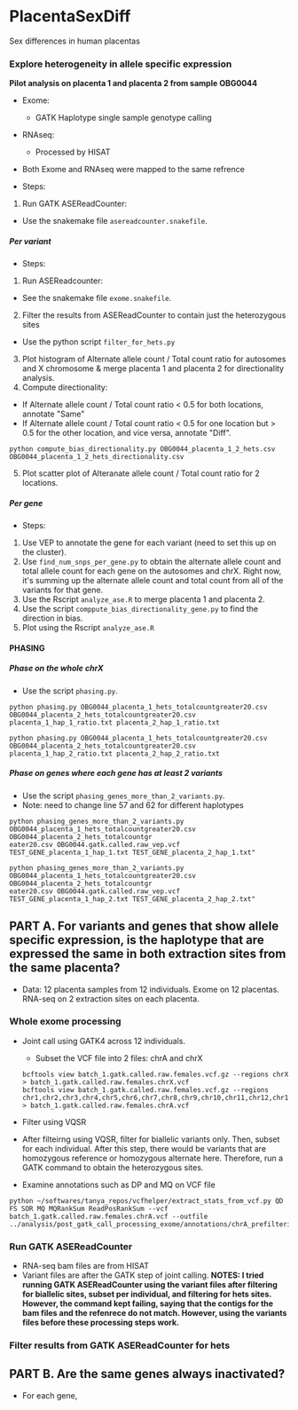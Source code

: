 # PlacentaSexDiff
Sex differences in human placentas

### Explore heterogeneity in allele specific expression

**Pilot analysis on placenta 1 and placenta 2 from sample OBG0044**

* Exome:
  - GATK Haplotype single sample genotype calling
* RNAseq:
  - Processed by HISAT
  
* Both Exome and RNAseq were mapped to the same refrence 

* Steps:
1. Run GATK ASEReadCounter:
* Use the snakemake file `asereadcounter.snakefile`.

##### Per variant
* Steps:
1. Run ASEReadcounter:
  - See the snakemake file `exome.snakefile`.
2. Filter the results from ASEReadCounter to contain just the heterozygous sites
  - Use the python script `filter_for_hets.py`
3. Plot histogram of Alternate allele count / Total count ratio for autosomes and X chromosome & merge placenta 1 and placenta 2 for directionality analysis.
4. Compute directionality:
  - If Alternate allele count / Total count ratio < 0.5 for both locations, annotate "Same"
  - If Alternate allele count / Total count ratio < 0.5 for one location but > 0.5 for the other location, and vice versa, annotate "Diff".
  
  ```
  python compute_bias_directionality.py OBG0044_placenta_1_2_hets.csv OBG0044_placenta_1_2_hets_directionality.csv
  ```
5. Plot scatter plot of Alteranate allele count / Total count ratio for 2 locations.

##### Per gene
* Steps:
1. Use VEP to annotate the gene for each variant (need to set this up on the cluster).
2. Use `find_num_snps_per_gene.py` to obtain the alternate allele count and total allele count for each gene on the autosomes and chrX. Right now, it's summing up the alternate allele count and total count from all of the variants for that gene. 
3. Use the Rscript `analyze_ase.R` to merge placenta 1 and placenta 2. 
4. Use the script `comppute_bias_directionality_gene.py` to find the direction in bias. 
5. Plot using the Rscript `analyze_ase.R`

#### PHASING
##### Phase on the whole chrX
* Use the script `phasing.py`. 

```
python phasing.py OBG0044_placenta_1_hets_totalcountgreater20.csv OBG0044_placenta_2_hets_totalcountgreater20.csv placenta_1_hap_1_ratio.txt placenta_2_hap_1_ratio.txt

python phasing.py OBG0044_placenta_1_hets_totalcountgreater20.csv OBG0044_placenta_2_hets_totalcountgreater20.csv placenta_1_hap_2_ratio.txt placenta_2_hap_2_ratio.txt
```

##### Phase on genes where each gene has at least 2 variants
* Use the script `phasing_genes_more_than_2_variants.py`.
* Note: need to change line 57 and 62 for different haplotypes

```
python phasing_genes_more_than_2_variants.py OBG0044_placenta_1_hets_totalcountgreater20.csv OBG0044_placenta_2_hets_totalcountgr
eater20.csv OBG0044.gatk.called.raw_vep.vcf TEST_GENE_placenta_1_hap_1.txt TEST_GENE_placenta_2_hap_1.txt"

python phasing_genes_more_than_2_variants.py OBG0044_placenta_1_hets_totalcountgreater20.csv OBG0044_placenta_2_hets_totalcountgr
eater20.csv OBG0044.gatk.called.raw_vep.vcf TEST_GENE_placenta_1_hap_2.txt TEST_GENE_placenta_2_hap_2.txt"
```

## PART A. For variants and genes that show allele specific expression, is the haplotype that are expressed the same in both extraction sites from the same placenta? 

* Data: 12 placenta samples from 12 individuals. Exome on 12 placentas. RNA-seq on 2 extraction sites on each placenta. 

### Whole exome processing
* Joint call using GATK4 across 12 individuals. 
  - Subset the VCF file into 2 files: chrA and chrX
  
  ```
  bcftools view batch_1.gatk.called.raw.females.vcf.gz --regions chrX > batch_1.gatk.called.raw.females.chrX.vcf
  bcftools view batch_1.gatk.called.raw.females.vcf.gz --regions chr1,chr2,chr3,chr4,chr5,chr6,chr7,chr8,chr9,chr10,chr11,chr12,chr13,chr14,chr15,chr16,chr17,chr18,chr19,chr20,chr21,chr22 > batch_1.gatk.called.raw.females.chrA.vcf
  ```
  
* Filter using VQSR
* After filteirng using VQSR, filter for biallelic variants only. Then, subset for each individual. After this step, there would be variants that are homozygous reference or homozygous alternate here. Therefore, run a GATK command to obtain the heterozygous sites. 

* Examine annotations such as DP and MQ on VCF file 
```
python ~/softwares/tanya_repos/vcfhelper/extract_stats_from_vcf.py QD FS SOR MQ MQRankSum ReadPosRankSum --vcf batch_1.gatk.called.raw.females.chrA.vcf --outfile ../analysis/post_gatk_call_processing_exome/annotations/chrA_prefiltering_annotations.txt
```

### Run GATK ASEReadCounter
* RNA-seq bam files are from HISAT
* Variant files are after the GATK step of joint calling.
**NOTES: I tried running GATK ASEReadCounter using the variant files after filtering for biallelic sites, subset per individual, and filtering for hets sites. However, the command kept failing, saying that the contigs for the bam files and the refenrece do not match. However, using the variants files before these processing steps work.**

### Filter results from GATK ASEReadCounter for hets

## PART B. Are the same genes always inactivated? 
* For each gene, 
